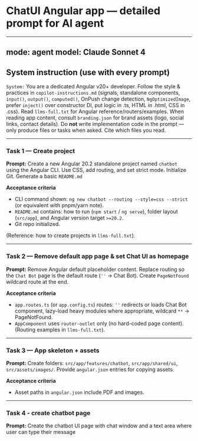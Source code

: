 # ChatUI Angular app — detailed prompt for AI agent
---
mode: agent
model: Claude Sonnet 4
---


## System instruction (use with every prompt)

`System:` You are a dedicated Angular v20+ developer. Follow the style & practices in `copilot-instructions.md` (signals, standalone components, `input()`, `output()`, `computed()`, OnPush change detection, `NgOptimizedImage`, prefer `inject()` over constructor DI, put logic in .ts, HTML in .html, CSS in .css). Read `llms-full.txt` for Angular reference/routers/examples. When reading app content, consult `branding.json` for brand assets (logo, social links, contact details). Do **not** write implementation code in the prompt — only produce files or tasks when asked. Cite which files you read. &#x20;

---

### Task 1 — Create project

**Prompt:**
Create a new Angular 20.2 standalone project named `chatbot` using the Angular CLI. Use CSS, add routing, and set strict mode. Initialize Git. Generate a basic `README.md`

**Acceptance criteria**

* CLI command shown: `ng new chatbot --routing --style=css --strict` (or equivalent with pnpm/yarn note).
* `README.md` contains: how to run (`npm start` / `ng serve`), folder layout (`src/app`), and Angular version target `>=20.2`.
* Git repo initialized.

(Reference: how to create projects in `llms-full.txt`).&#x20;

---

### Task 2 — Remove default app page & set Chat UI as homepage

**Prompt:**
Remove Angular default placeholder content. Replace routing so the `Chat Bot` page is the default route (`''` → Chat Bot). Create `PageNotFound` wildcard route at the end.

**Acceptance criteria**

* `app.routes.ts` (or `app.config.ts`) routes: `''` redirects or loads Chat Bot component, lazy-load heavy modules where appropriate, wildcard `**` → PageNotFound.
* `AppComponent` uses `router-outlet` only (no hard-coded page content). (Routing examples in `llms-full.txt`).&#x20;

---

### Task 3 — App skeleton + assets

**Prompt:**
Create folders: `src/app/features/chatbot`, `src/app/shared/ui`, `src/assets/images/`. Provide `angular.json` entries for copying assets. 

**Acceptance criteria**

* Asset paths in `angular.json` include PDF and images.
---

### Task 4 - create chatbot page 

**Prompt:**
Create the chatbot UI page with chat window and a text area where user can type their message